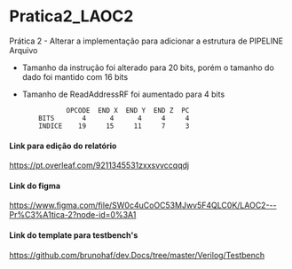 # Pratica2_LAOC2

Prática 2 - Alterar a implementação para adicionar a estrutura de PIPELINE Arquivo

* Tamanho da instrução foi alterado para 20 bits, porém o tamanho do dado foi mantido com 16 bits

* Tamanho de ReadAddressRF foi aumentado para 4 bits

                 OPCODE  END X  END Y  END Z  PC
          BITS       4      4      4     4     4
          INDICE    19     15     11     7     3

#### Link para edição do relatório

https://pt.overleaf.com/9211345531zxxsvvccqqdj

#### Link do figma

https://www.figma.com/file/SW0c4uCoOC53MJwv5F4QLC0K/LAOC2---Pr%C3%A1tica-2?node-id=0%3A1

#### Link do template para testbench's

https://github.com/brunohaf/dev.Docs/tree/master/Verilog/Testbench
